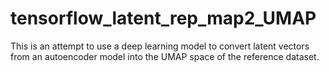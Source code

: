 # tensorflow_latent_rep_map2_UMAP

This is an attempt to use a deep learning model to convert latent vectors from an autoencoder model into the UMAP space of the reference dataset.
